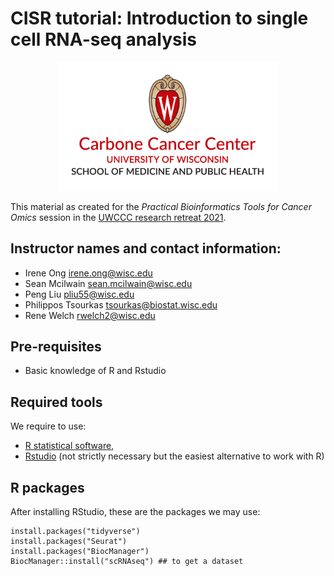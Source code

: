 <!-- README.md is generated from README.Rmd. Please edit that file -->
<!-- badges: start -->
<!-- badges: end -->

# CISR tutorial: Introduction to single cell RNA-seq analysis

<p align="center">
<img width="350" alt="uwccc2021" src="https://github.com/welch16/cisr2021singlecellRNA/blob/main/man/figures/Carbone_color-center.png?raw=true"/>
</p>

This material as created for the *Practical Bioinformatics Tools for
Cancer Omics* session in the [UWCCC research retreat
2021](https://cancer.wisc.edu/research/retreat/).

## Instructor names and contact information:

-   Irene Ong <irene.ong@wisc.edu>
-   Sean Mcilwain <sean.mcilwain@wisc.edu>
-   Peng Liu <pliu55@wisc.edu>
-   Philippos Tsourkas <tsourkas@biostat.wisc.edu>
-   Rene Welch <rwelch2@wisc.edu>

## Pre-requisites

-   Basic knowledge of R and Rstudio

## Required tools

We require to use:

-   [R statistical software](https://www.r-project.org/),
-   [Rstudio](https://rstudio.com/products/rstudio/download/#download)
    (not strictly necessary but the easiest alternative to work with R)

## R packages

After installing RStudio, these are the packages we may use:

    install.packages("tidyverse")
    install.packages("Seurat")
    install.packages("BiocManager")
    BiocManager::install("scRNAseq") ## to get a dataset
